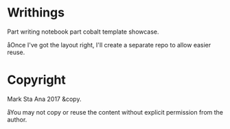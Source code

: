 # Writhings

Part writing notebook part cobalt template showcase.

åOnce I've got the layout right, I'll create a separate repo to allow easier reuse.


# Copyright

Mark Sta Ana 2017 &copy. 

åYou may not copy or reuse the content without explicit permission from the author.

